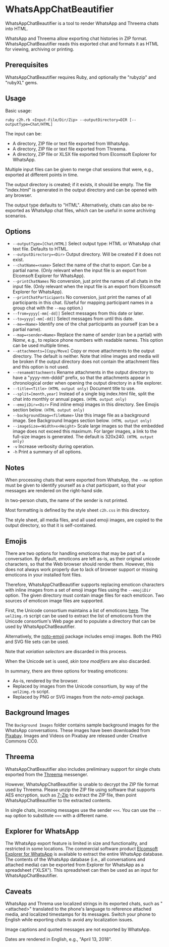 # WhatsAppChatBeautifier

WhatsAppChatBeautifier is a tool to render WhatsApp and Threema chats into
HTML.

WhatsApp and Threema allow exporting chat histories in ZIP format.
WhatsAppChatBeautifier reads this exported chat and formats it as HTML
for viewing, archiving or printing.

## Prerequisites

WhatsAppChatBeautifier requires Ruby, and optionally the "rubyzip" and
"rubyXL" gems.

## Usage

Basic usage:

```
ruby c2h.rb <Input-File/Dir/Zip> --outputDirectory=DIR [--outputType=Chat/HTML]
```

The input can be:
- A directory, ZIP file or text file exported from WhatsApp.
- A directory, ZIP file or text file exported from Threema.
- A directory, ZIP file or XLSX file exported from Elcomsoft Explorer
  for WhatsApp.

Multiple input files can be given to merge chat sessions that were, e.g.,
exported at different points in time.

The output directory is created; if it exists, it should be empty. The file
"index.html" is generated in the output directory and can be opened with any
browser.

The output type defaults to "HTML". Alternatively, chats can also be
re-exported as WhatsApp chat files, which can be useful in some archiving
scenarios.

## Options

- `--outputType=[Chat/HTML]` Select output type: HTML or WhatsApp chat text
file. Defaults to HTML.
- `--outputDirectory=<Dir>` Output directory. Will be created if it does not
exist.
- `--chatName=<name>` Select the name of the chat to export. Can be a
partial name. (Only relevant when the input file is an export from Elcomsoft
Explorer for WhatsApp).
- `--printChatNames` No conversion, just print the names of all chats in
the input file. (Only relevant when the input file is an export from Elcomsoft
Explorer for WhatsApp).
- `--printChatParticipants` No conversion, just print the names of all
participants in this chat. (Useful for mapping participant names in a group
chat with the `--map` option.)
- `--from=yyyy[-mm[-dd]]` Select messages from this date or later.
- `--to=yyyy[-mm[-dd]]` Select messages from until this date.
- `--me=<Name>` Identify one of the chat participants as yourself (can be
a partial name).
- `--map=<sender=Name>` Replace the name of _sender_ (can be a partial)
with _Name_, e.g., to replace phone numbers with readable names. This
option can be used multiple times.
- `--attachments=[Copy/Move]` Copy or move attachments to the output
directory. The default is neither. Note that inline images and media will
be broken if the output directory does not contain the attachment files
and this option is not used.
- `--renameAttachments` Rename attachments in the output directory to
have a "yyyy-mm-dddd" prefix, so that the attachments appear in chronological
order when opening the output directory in a file explorer.
- `--title=<Title>` `(HTML output only)` Document title to use.
- `--split=[month,year]` Instead of a single big index.html file, split the chat
into monthly or annual pages. `(HTML output only)`
- `--emojiDir=<Dir>` Find inline emoji images in this directory. See Emojis
section below. `(HTML output only)`
- `--backgroundImag=<fileName>` Use this image file as a background image.
See Background Images section below. `(HTML output only)`
- `--imageSize=<Width>x<Height>` Scale large images so that the embedded
image does not exceed this maximum. For larger images, a link to the full-size
images is generated. The default is 320x240. `(HTML output only)`
- `-v` Increase verbosity during operation.
- `-h` Print a summary of all options.

## Notes

When processing chats that were exported from WhatsApp, the `--me` option
must be given to identify yourself as a chat participant, so that your
messages are rendered on the right-hand side.

In two-person chats, the name of the sender is not printed.

Most formatting is defined by the style sheet `c2h.css` in this directory.

The style sheet, all media files, and all used emoji images, are copied to the
output directory, so that it is self-contained.

## Emojis

There are two options for handling emoticons that may be part of a conversation.
By default, emoticons are left as-is, as their original unicode characters, so
that the Web browser should render them. However, this does not always work
properly due to lack of browser support or missing emoticons in your installed
font files.

Therefore, WhatsAppChatBeautifier supports replacing emoticon characters with
inline images from a set of emoji image files using the `--emojiDir` option.
The given directory must contain image files for each emoticon. Two sources
of emoticon image files are supported.

First, the Unicode consortium maintains a list of emoticons
[here](http://www.unicode.org/emoji/charts/emoji-list.html). The `uel2img.rb`
script can be used to extract the list of emoticons from the Unicode
consortium's Web page and to populate a directory that can be used by
WhatsAppChatBeautifier.

Alternatively, the [noto-emoji](https://github.com/googlei18n/noto-emoji)
package includes emoji images. Both the PNG and SVG file sets can be used.

Note that _variation selectors_ are discarded in this process.

When the Unicode set is used, _skin tone modifiers_ are also discarded.

In summary, there are three options for treating emoticons:
- As-is, rendered by the browser.
- Replaced by images from the Unicode consortium, by way of the `uel2img.rb` script.
- Replaced by PNG or SVG images from the _noto-emoji_ package.

## Background Images

The `Background Images` folder contains sample background images for the
WhatsApp conversations. These images have been downloaded from
[Pixabay](https://pixabay.com/de/). Images and Videos on Pixabay are
released under Creative Commons CC0.

## Threema

WhatsAppChatBeautifier also includes preliminary support for single chats
exported from the [Threema](https://threema.ch/) messenger.

However, WhatsAppChatBeautifier is unable to decrypt the ZIP file format
used by Threema. Please unzip the ZIP file using software that supports
AES encryption, such as [7-Zip](https://www.7-zip.org/) to extract the
ZIP file, then point WhatsAppChatBeautifier to the extracted contents.

In single chats, incoming messages use the sender `<<<`. You can use the
`--map` option to substitute `<<<` with a different name.

## Explorer for WhatsApp

The WhatsApp export feature is limited in size and functionality, and
restricted in some locations. The commercial software product
[Elcomsoft Explorer for WhatsApp](https://www.elcomsoft.de/exwa.html)
is available to extract the entire WhatsApp database. The contents of
the WhatsApp database (i.e., all conversations and attached media) can
be exported from Explorer for WhatsApp as a spreadsheet ("XLSX").
This spreadsheet can then be used as an input for WhatsAppChatBeautifier.

## Caveats

WhatsApp and Threma use localized strings in its exported chats, such
as "&lt;attached&gt;" translated to the phone's language to reference
attached media, and localized timestamps for its messages. Switch your
phone to English while exporting chats to avoid any localization issues.

Image captions and quoted messages are not exported by WhatsApp.

Dates are rendered in English, e.g., "April 13, 2018".
